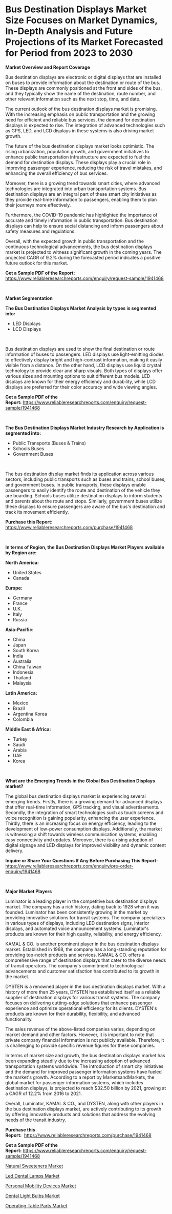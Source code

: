 <p><h1>Bus Destination Displays Market Size Focuses on Market Dynamics, In-Depth Analysis and Future Projections of its Market Forecasted for Period from 2023 to 2030</h1></p><p><strong>Market Overview and Report Coverage</strong></p>
<p><p>Bus destination displays are electronic or digital displays that are installed on buses to provide information about the destination or route of the bus. These displays are commonly positioned at the front and sides of the bus, and they typically show the name of the destination, route number, and other relevant information such as the next stop, time, and date.</p><p>The current outlook of the bus destination displays market is promising. With the increasing emphasis on public transportation and the growing need for efficient and reliable bus services, the demand for destination displays is expected to rise. The integration of advanced technologies such as GPS, LED, and LCD displays in these systems is also driving market growth.</p><p>The future of the bus destination displays market looks optimistic. The rising urbanization, population growth, and government initiatives to enhance public transportation infrastructure are expected to fuel the demand for destination displays. These displays play a crucial role in improving passenger experience, reducing the risk of travel mistakes, and enhancing the overall efficiency of bus services.</p><p>Moreover, there is a growing trend towards smart cities, where advanced technologies are integrated into urban transportation systems. Bus destination displays are an integral part of these smart city initiatives as they provide real-time information to passengers, enabling them to plan their journeys more effectively.</p><p>Furthermore, the COVID-19 pandemic has highlighted the importance of accurate and timely information in public transportation. Bus destination displays can help to ensure social distancing and inform passengers about safety measures and regulations.</p><p>Overall, with the expected growth in public transportation and the continuous technological advancements, the bus destination displays market is projected to witness significant growth in the coming years. The projected CAGR of 9.2% during the forecasted period indicates a positive future outlook for this market.</p></p>
<p><strong>Get a Sample PDF of the Report:</strong> <a href="https://www.reliableresearchreports.com/enquiry/request-sample/1941468">https://www.reliableresearchreports.com/enquiry/request-sample/1941468</a></p>
<p>&nbsp;</p>
<p><strong>Market Segmentation</strong></p>
<p><strong>The Bus Destination Displays Market Analysis by types is segmented into:</strong></p>
<p><ul><li>LED Displays</li><li>LCD Displays</li></ul></p>
<p>&nbsp;</p>
<p><p>Bus destination displays are used to show the final destination or route information of buses to passengers. LED displays use light-emitting diodes to effectively display bright and high-contrast information, making it easily visible from a distance. On the other hand, LCD displays use liquid crystal technology to provide clear and sharp visuals. Both types of displays offer various sizes and mounting options to suit different bus models. LED displays are known for their energy efficiency and durability, while LCD displays are preferred for their color accuracy and wide viewing angles.</p></p>
<p><strong>Get a Sample PDF of the Report:</strong>&nbsp;<a href="https://www.reliableresearchreports.com/enquiry/request-sample/1941468">https://www.reliableresearchreports.com/enquiry/request-sample/1941468</a></p>
<p>&nbsp;</p>
<p><strong>The Bus Destination Displays Market Industry Research by Application is segmented into:</strong></p>
<p><ul><li>Public Transports (Buses & Trains)</li><li>Schools Buses</li><li>Government Buses</li></ul></p>
<p>&nbsp;</p>
<p><p>The bus destination display market finds its application across various sectors, including public transports such as buses and trains, school buses, and government buses. In public transports, these displays enable passengers to easily identify the route and destination of the vehicle they are boarding. Schools buses utilize destination displays to inform students and parents about the route and stops. Similarly, government buses utilize these displays to ensure passengers are aware of the bus's destination and track its movement efficiently.</p></p>
<p><strong>Purchase this Report:</strong>&nbsp; <a href="https://www.reliableresearchreports.com/purchase/1941468">https://www.reliableresearchreports.com/purchase/1941468</a></p>
<p>&nbsp;</p>
<p><strong>In terms of Region, the Bus Destination Displays Market Players available by Region are:</strong></p>
<p>
    <p> <strong> North America: </strong>
        <ul>
            <li>United States</li>
            <li>Canada</li>
        </ul>
        </p> 
    <p> <strong> Europe: </strong>
        <ul>
            <li>Germany</li>
            <li>France</li>
            <li>U.K.</li>
            <li>Italy</li>
            <li>Russia</li>
        </ul>
        </p> 
    <p> <strong> Asia-Pacific: </strong>
        <ul>
            <li>China</li>
            <li>Japan</li>
            <li>South Korea</li>
            <li>India</li>
            <li>Australia</li>
            <li>China Taiwan</li>
            <li>Indonesia</li>
            <li>Thailand</li>
            <li>Malaysia</li>
        </ul>
        </p> 
    <p> <strong> Latin America: </strong>
        <ul>
            <li>Mexico</li>
            <li>Brazil</li>
            <li>Argentina Korea</li>
            <li>Colombia</li>
        </ul>
        </p> 
    <p> <strong> Middle East & Africa: </strong>
        <ul>
            <li>Turkey</li>
            <li>Saudi</li>
            <li>Arabia</li>
            <li>UAE</li>
            <li>Korea</li>
        </ul>
    </p>
    </p>
<p>&nbsp;</p>
<p><strong>What are the Emerging Trends in the Global Bus Destination Displays market?</strong></p>
<p><p>The global bus destination displays market is experiencing several emerging trends. Firstly, there is a growing demand for advanced displays that offer real-time information, GPS tracking, and visual advertisements. Secondly, the integration of smart technologies such as touch screens and voice recognition is gaining popularity, enhancing the user experience. Thirdly, there is an increasing focus on energy efficiency, leading to the development of low-power consumption displays. Additionally, the market is witnessing a shift towards wireless communication systems, enabling easy connectivity and updates. Moreover, there is a rising adoption of digital signage and LED displays for improved visibility and dynamic content delivery.</p></p>
<p><strong>Inquire or Share Your Questions If Any Before Purchasing This Report</strong>- <a href="https://www.reliableresearchreports.com/enquiry/pre-order-enquiry/1941468">https://www.reliableresearchreports.com/enquiry/pre-order-enquiry/1941468</a></p>
<p>&nbsp;</p>
<p><strong>Major Market Players</strong></p>
<p><p>Luminator is a leading player in the competitive bus destination displays market. The company has a rich history, dating back to 1928 when it was founded. Luminator has been consistently growing in the market by providing innovative solutions for transit systems. The company specializes in various types of displays, including LED destination signs, interior displays, and automated voice announcement systems. Luminator's products are known for their high quality, reliability, and energy efficiency.</p><p>KAMAL & CO. is another prominent player in the bus destination displays market. Established in 1968, the company has a long-standing reputation for providing top-notch products and services. KAMAL & CO. offers a comprehensive range of destination displays that cater to the diverse needs of transit operators. The company's commitment to technological advancements and customer satisfaction has contributed to its growth in the market.</p><p>DYSTEN is a renowned player in the bus destination displays market. With a history of more than 25 years, DYSTEN has established itself as a reliable supplier of destination displays for various transit systems. The company focuses on delivering cutting-edge solutions that enhance passenger experience and optimize operational efficiency for its clients. DYSTEN's products are known for their durability, flexibility, and advanced functionality.</p><p>The sales revenue of the above-listed companies varies, depending on market demand and other factors. However, it is important to note that private company financial information is not publicly available. Therefore, it is challenging to provide specific revenue figures for these companies.</p><p>In terms of market size and growth, the bus destination displays market has been expanding steadily due to the increasing adoption of advanced transportation systems worldwide. The introduction of smart city initiatives and the demand for improved passenger information systems have fueled the market's growth. According to a report by MarketsandMarkets, the global market for passenger information systems, which includes destination displays, is projected to reach $32.50 billion by 2021, growing at a CAGR of 12.2% from 2016 to 2021.</p><p>Overall, Luminator, KAMAL & CO., and DYSTEN, along with other players in the bus destination displays market, are actively contributing to its growth by offering innovative products and solutions that address the evolving needs of the transit industry.</p></p>
<p><strong>Purchase this Report:</strong>&nbsp;&nbsp;<a href="https://www.reliableresearchreports.com/purchase/1941468">https://www.reliableresearchreports.com/purchase/1941468</a></p>
<p></p>
<p><strong>Get a Sample PDF of the Report:</strong>&nbsp;<a href="https://www.reliableresearchreports.com/enquiry/request-sample/1941468">https://www.reliableresearchreports.com/enquiry/request-sample/1941468</a></p>
<p><p><a href="https://medium.com/@margaretlee84/analyzing-natural-sweeteners-market-global-industry-perspective-and-forecast-2023-to-2030-16871e53c736">Natural Sweeteners Market</a></p><p><a href="https://www.linkedin.com/pulse/led-dental-lamps-market-size-share-global-analysis-report-e5v5e/">Led Dental Lamps Market</a></p><p><a href="https://medium.com/@noewwade60/personal-mobility-devices-market-analysis-its-cagr-market-segmentation-and-global-industry-3863673be6e3">Personal Mobility Devices Market</a></p><p><a href="https://www.linkedin.com/pulse/dental-light-bulbs-market-size-2023-2030-global-industrial-apnqe/">Dental Light Bulbs Market</a></p><p><a href="https://www.linkedin.com/pulse/operating-table-parts-market-size-growth-forecast-from-2023-tvnte/">Operating Table Parts Market</a></p></p>